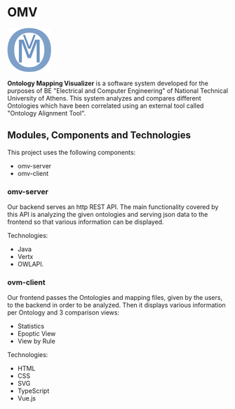 # OMV

![](./omv_logo_100.png)

**Ontology Mapping Visualizer** is a software system developed for the purposes of BE "Electrical and Computer Engineering" of National Technical University of Athens. This system analyzes and compares different Ontologies which have been correlated using an external tool called "Ontology Alignment Tool".

## Modules, Components and Technologies
This project uses the following components:
- omv-server
- omv-client

### omv-server
Our backend serves an http REST API. The main functionality covered by this API is analyzing the given ontologies and serving json data to the frontend so that various information can be displayed.

Technologies:
- Java
- Vertx
- OWLAPI.

### ovm-client
Our frontend passes the Ontologies and mapping files, given by the users, to the backend in order to be analyzed. Then it displays various information per Ontology and 3 comparison views:
- Statistics
- Epoptic View
- View by Rule

Technologies:
- HTML
- CSS
- SVG
- TypeScript
- Vue.js
